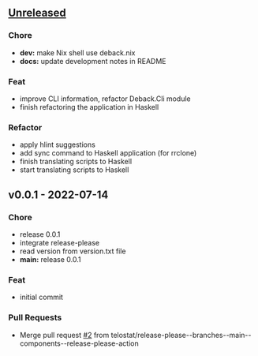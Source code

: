 <a name="unreleased"></a>
## [Unreleased]

### Chore
- **dev:** make Nix shell use deback.nix
- **docs:** update development notes in README

### Feat
- improve CLI information, refactor Deback.Cli module
- finish refactoring the application in Haskell

### Refactor
- apply hlint suggestions
- add sync command to Haskell application (for rrclone)
- finish translating scripts to Haskell
- start translating scripts to Haskell


<a name="v0.0.1"></a>
## v0.0.1 - 2022-07-14
### Chore
- release 0.0.1
- integrate release-please
- read version from version.txt file
- **main:** release 0.0.1

### Feat
- initial commit

### Pull Requests
- Merge pull request [#2](https://github.com/telostat/deback/issues/2) from telostat/release-please--branches--main--components--release-please-action


[Unreleased]: https://github.com/telostat/deback/compare/v0.0.1...HEAD
